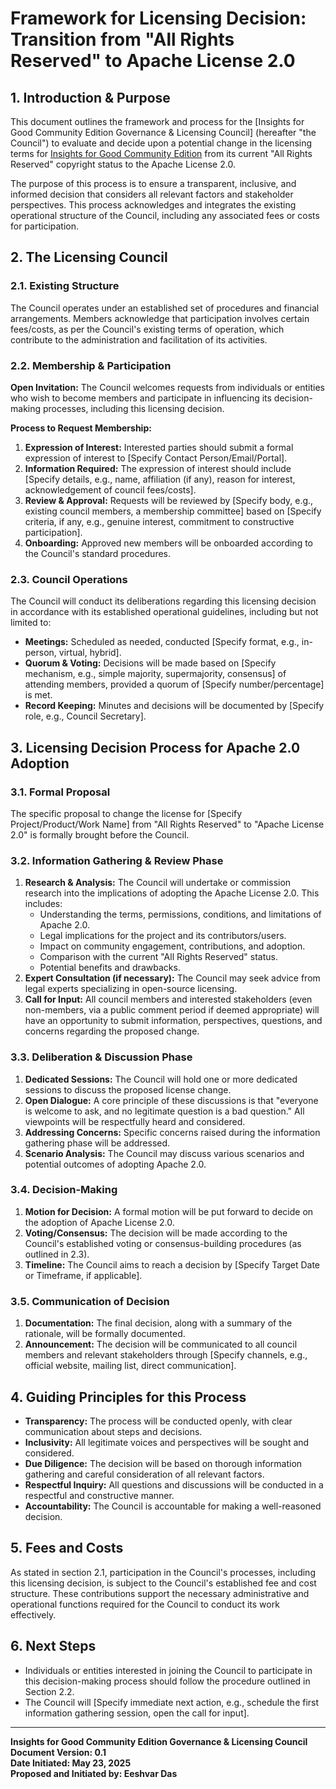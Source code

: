 # Framework for Licensing Decision: Transition from "All Rights Reserved" to Apache License 2.0

## 1. Introduction & Purpose

This document outlines the framework and process for the [Insights for Good Community Edition Governance & Licensing Council] (hereafter "the Council") to evaluate and decide upon a potential change in the licensing terms for [Insights for Good Community Edition](/community-edition/community-edition.md) from its current "All Rights Reserved" copyright status to the Apache License 2.0.

The purpose of this process is to ensure a transparent, inclusive, and informed decision that considers all relevant factors and stakeholder perspectives. This process acknowledges and integrates the existing operational structure of the Council, including any associated fees or costs for participation.

## 2. The Licensing Council

### 2.1. Existing Structure
The Council operates under an established set of procedures and financial arrangements. Members acknowledge that participation involves certain fees/costs, as per the Council's existing terms of operation, which contribute to the administration and facilitation of its activities.

### 2.2. Membership & Participation
**Open Invitation:** The Council welcomes requests from individuals or entities who wish to become members and participate in influencing its decision-making processes, including this licensing decision.

**Process to Request Membership:**
1.  **Expression of Interest:** Interested parties should submit a formal expression of interest to [Specify Contact Person/Email/Portal].
2.  **Information Required:** The expression of interest should include [Specify details, e.g., name, affiliation (if any), reason for interest, acknowledgement of council fees/costs].
3.  **Review & Approval:** Requests will be reviewed by [Specify body, e.g., existing council members, a membership committee] based on [Specify criteria, if any, e.g., genuine interest, commitment to constructive participation].
4.  **Onboarding:** Approved new members will be onboarded according to the Council's standard procedures.

### 2.3. Council Operations
The Council will conduct its deliberations regarding this licensing decision in accordance with its established operational guidelines, including but not limited to:
* **Meetings:** Scheduled as needed, conducted [Specify format, e.g., in-person, virtual, hybrid].
* **Quorum & Voting:** Decisions will be made based on [Specify mechanism, e.g., simple majority, supermajority, consensus] of attending members, provided a quorum of [Specify number/percentage] is met.
* **Record Keeping:** Minutes and decisions will be documented by [Specify role, e.g., Council Secretary].

## 3. Licensing Decision Process for Apache 2.0 Adoption

### 3.1. Formal Proposal
The specific proposal to change the license for [Specify Project/Product/Work Name] from "All Rights Reserved" to "Apache License 2.0" is formally brought before the Council.

### 3.2. Information Gathering & Review Phase
1.  **Research & Analysis:** The Council will undertake or commission research into the implications of adopting the Apache License 2.0. This includes:
    * Understanding the terms, permissions, conditions, and limitations of Apache 2.0.
    * Legal implications for the project and its contributors/users.
    * Impact on community engagement, contributions, and adoption.
    * Comparison with the current "All Rights Reserved" status.
    * Potential benefits and drawbacks.
2.  **Expert Consultation (if necessary):** The Council may seek advice from legal experts specializing in open-source licensing.
3.  **Call for Input:** All council members and interested stakeholders (even non-members, via a public comment period if deemed appropriate) will have an opportunity to submit information, perspectives, questions, and concerns regarding the proposed change.

### 3.3. Deliberation & Discussion Phase
1.  **Dedicated Sessions:** The Council will hold one or more dedicated sessions to discuss the proposed license change.
2.  **Open Dialogue:** A core principle of these discussions is that "everyone is welcome to ask, and no legitimate question is a bad question." All viewpoints will be respectfully heard and considered.
3.  **Addressing Concerns:** Specific concerns raised during the information gathering phase will be addressed.
4.  **Scenario Analysis:** The Council may discuss various scenarios and potential outcomes of adopting Apache 2.0.

### 3.4. Decision-Making
1.  **Motion for Decision:** A formal motion will be put forward to decide on the adoption of Apache License 2.0.
2.  **Voting/Consensus:** The decision will be made according to the Council's established voting or consensus-building procedures (as outlined in 2.3).
3.  **Timeline:** The Council aims to reach a decision by [Specify Target Date or Timeframe, if applicable].

### 3.5. Communication of Decision
1.  **Documentation:** The final decision, along with a summary of the rationale, will be formally documented.
2.  **Announcement:** The decision will be communicated to all council members and relevant stakeholders through [Specify channels, e.g., official website, mailing list, direct communication].

## 4. Guiding Principles for this Process

* **Transparency:** The process will be conducted openly, with clear communication about steps and decisions.
* **Inclusivity:** All legitimate voices and perspectives will be sought and considered.
* **Due Diligence:** The decision will be based on thorough information gathering and careful consideration of all relevant factors.
* **Respectful Inquiry:** All questions and discussions will be conducted in a respectful and constructive manner.
* **Accountability:** The Council is accountable for making a well-reasoned decision.

## 5. Fees and Costs
As stated in section 2.1, participation in the Council's processes, including this licensing decision, is subject to the Council's established fee and cost structure. These contributions support the necessary administrative and operational functions required for the Council to conduct its work effectively.

## 6. Next Steps

* Individuals or entities interested in joining the Council to participate in this decision-making process should follow the procedure outlined in Section 2.2.
* The Council will [Specify immediate next action, e.g., schedule the first information gathering session, open the call for input].

---
**Insights for Good Community Edition Governance & Licensing Council**</br>
**Document Version: 0.1**</br>
**Date Initiated: May 23, 2025**</br>
**Proposed and Initiated by: Eeshvar Das**</br>
